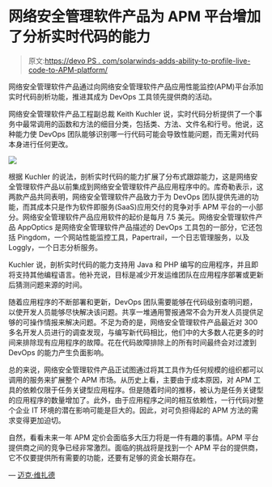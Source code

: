 # 网络安全管理软件产品为 APM 平台增加了分析实时代码的能力

> 原文:[https://devo PS . com/solarwinds-adds-ability-to-profile-live-code-to-APM-platform/](https://devops.com/solarwinds-adds-ability-to-profile-live-code-to-apm-platform/)

网络安全管理软件产品通过向网络安全管理软件产品应用性能监控(APM)平台添加实时代码剖析功能，推进其成为 DevOps 工具领先提供商的活动。

网络安全管理软件产品工程副总裁 Keith Kuchler 说，实时代码分析提供了一个事务中最常调用的函数和方法的细目分类，包括类、方法、文件名和行号。他说，这种能力使 DevOps 团队能够识别哪一行代码可能会导致性能问题，而无需对代码本身进行任何更改。

![](../Images/1862f8d1eb541cd8740b2cea7db22af6.png)

根据 Kuchler 的说法，剖析实时代码的能力扩展了分布式跟踪能力，这是网络安全管理软件产品以前集成到网络安全管理软件产品应用程序中的。库奇勒表示，这两款产品共同表明，网络安全管理软件产品致力于为 DevOps 团队提供先进的功能，而其成本只是作为软件即服务(SaaS)应用交付的竞争对手 APM 平台的一小部分。网络安全管理软件产品应用软件的起价是每月 7.5 美元。网络安全管理软件产品 AppOptics 是网络安全管理软件产品描述的 DevOps 工具包的一部分，它还包括 Pingdom，一个网站性能监控工具，Papertrail，一个日志管理服务，以及 Loggly，一个日志分析服务。

Kuchler 说，剖析实时代码的能力支持用 Java 和 PHP 编写的应用程序，并且即将支持其他编程语言。他补充说，目标是减少开发运维团队在应用程序部署或更新后猜测问题来源的时间。

随着应用程序的不断部署和更新，DevOps 团队需要能够在代码级别查明问题，以使开发人员能够尽快解决该问题。共享一堆通用警报通常不会为开发人员提供足够的可操作情报来解决问题。不足为奇的是，网络安全管理软件产品最近对 300 多名开发人员进行的调查发现，与编写新代码相比，他们中的大多数人花更多的时间来排除现有应用程序的故障。花在代码故障排除上的所有时间最终会对过渡到 DevOps 的能力产生负面影响。

总的来说，网络安全管理软件产品正试图通过将其工具作为任何规模的组织都可以调用的服务来扩展整个 APM 市场。从历史上看，主要由于成本原因，对 APM 工具的依赖仅限于任务关键型应用程序。但是随着时间的推移，被认为是任务关键型的应用程序的数量增加了。此外，由于应用程序之间的相互依赖性，一行代码对整个企业 IT 环境的潜在影响可能是巨大的。因此，对可负担得起的 APM 方法的需求变得更加迫切。

自然，看看未来一年 APM 定价会面临多大压力将是一件有趣的事情。APM 平台提供商之间的竞争已经非常激烈。面临的挑战将是找到一个 APM 平台的提供商，它不仅要提供所有需要的功能，还要有足够的资金长期存在。

— [迈克·维扎德](https://devops.com/author/mike-vizard/)
